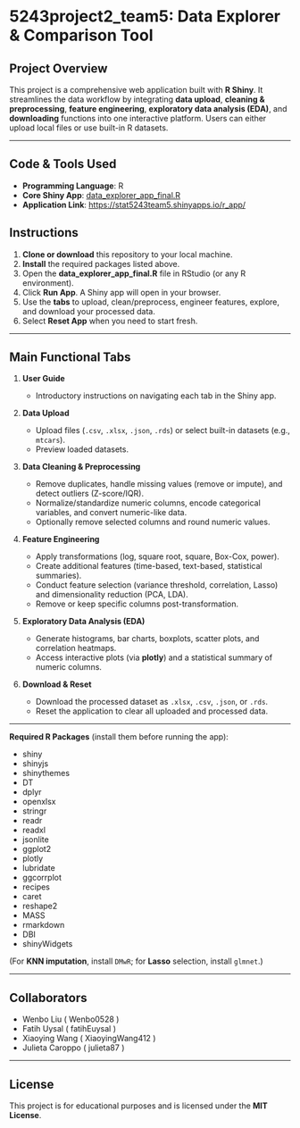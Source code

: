 # 5243project2_team5: Data Explorer & Comparison Tool

## Project Overview
This project is a comprehensive web application built with **R Shiny**. It streamlines the data workflow by integrating **data upload**, **cleaning & preprocessing**, **feature engineering**, **exploratory data analysis (EDA)**, and **downloading** functions into one interactive platform. Users can either upload local files or use built-in R datasets.

---

## Code & Tools Used
- **Programming Language**: R  
- **Core Shiny App**: [data_explorer_app_final.R](./data_explorer_app_final.R)
- **Application Link**: https://stat5243team5.shinyapps.io/r_app/


## Instructions
1. **Clone or download** this repository to your local machine.
2. **Install** the required packages listed above.
3. Open the **data_explorer_app_final.R** file in RStudio (or any R environment).
4. Click **Run App**. A Shiny app will open in your browser.
5. Use the **tabs** to upload, clean/preprocess, engineer features, explore, and download your processed data.
6. Select **Reset App** when you need to start fresh.

---

## Main Functional Tabs
1. **User Guide**  
   - Introductory instructions on navigating each tab in the Shiny app.

2. **Data Upload**  
   - Upload files (`.csv`, `.xlsx`, `.json`, `.rds`) or select built-in datasets (e.g., `mtcars`).
   - Preview loaded datasets.

3. **Data Cleaning & Preprocessing**  
   - Remove duplicates, handle missing values (remove or impute), and detect outliers (Z-score/IQR).  
   - Normalize/standardize numeric columns, encode categorical variables, and convert numeric-like data.  
   - Optionally remove selected columns and round numeric values.

4. **Feature Engineering**  
   - Apply transformations (log, square root, square, Box-Cox, power).  
   - Create additional features (time-based, text-based, statistical summaries).  
   - Conduct feature selection (variance threshold, correlation, Lasso) and dimensionality reduction (PCA, LDA).  
   - Remove or keep specific columns post-transformation.

5. **Exploratory Data Analysis (EDA)**  
   - Generate histograms, bar charts, boxplots, scatter plots, and correlation heatmaps.  
   - Access interactive plots (via **plotly**) and a statistical summary of numeric columns.

6. **Download & Reset**  
   - Download the processed dataset as `.xlsx`, `.csv`, `.json`, or `.rds`.  
   - Reset the application to clear all uploaded and processed data.

---

**Required R Packages** (install them before running the app):
- shiny  
- shinyjs  
- shinythemes  
- DT  
- dplyr  
- openxlsx  
- stringr  
- readr  
- readxl  
- jsonlite  
- ggplot2  
- plotly  
- lubridate  
- ggcorrplot  
- recipes  
- caret  
- reshape2  
- MASS  
- rmarkdown  
- DBI  
- shinyWidgets  

(For **KNN imputation**, install `DMwR`; for **Lasso** selection, install `glmnet`.)

---

## Collaborators
- Wenbo Liu ( Wenbo0528 )  
- Fatih Uysal ( fatihEuysal )  
- Xiaoying Wang ( XiaoyingWang412 )  
- Julieta Caroppo ( julieta87 )

---

## License
This project is for educational purposes and is licensed under the **MIT License**.
